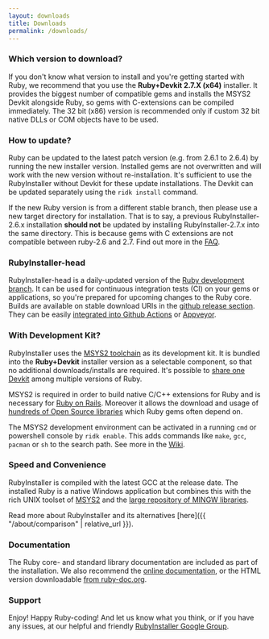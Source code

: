 ```yaml
---
layout: downloads
title: Downloads
permalink: /downloads/
---
```

### Which version to download?

If you don't know what version to install and you're getting started with Ruby, we recommend that you use the <b>Ruby+Devkit 2.7.X (x64)</b> installer.
It provides the biggest number of compatible gems and installs the MSYS2 Devkit alongside Ruby, so gems with C-extensions can be compiled immediately.
The 32 bit (x86) version is recommended only if custom 32 bit native DLLs or COM objects have to be used.


### How to update?

Ruby can be updated to the latest patch version (e.g. from 2.6.1 to 2.6.4) by running the new installer version.
Installed gems are not overwritten and will work with the new version without re-installation.
It's sufficient to use the RubyInstaller without Devkit for these update installations.
The Devkit can be updated separately using the `ridk install` command.

If the new Ruby version is from a different stable branch, then please use a new target directory for installation.
That is to say, a previous RubyInstaller-2.6.x installation <b>should not</b> be updated by installing RubyInstaller-2.7.x into the same directory.
This is because gems with C extensions are not compatible between ruby-2.6 and 2.7.
Find out more in the [FAQ](https://github.com/oneclick/rubyinstaller2/wiki/FAQ#user-content-update-install).


### RubyInstaller-head

RubyInstaller-head is a daily-updated version of the [Ruby development branch](https://github.com/ruby/ruby/).
It can be used for continuous integration tests (CI) on your gems or applications, so you're prepared for upcoming changes to the Ruby core.
Builds are available on stable download URIs in the [github release section](https://github.com/oneclick/rubyinstaller2/releases/tag/rubyinstaller-head).
They can be easily [integrated into Github Actions](https://github.com/oneclick/rubyinstaller2/wiki/For-gem-developers#user-content-github-actions) or [Appveyor](https://github.com/oneclick/rubyinstaller2/wiki/For-gem-developers#user-content-appveyor).


### With Development Kit?

RubyInstaller uses the [MSYS2 toolchain](http://www.msys2.org) as its development kit.
It is bundled into the <b>Ruby+Devkit</b> installer version as a selectable component, so that no additional downloads/installs are required.
It's possible to [share one Devkit](https://github.com/oneclick/rubyinstaller2/wiki/FAQ#user-content-shared-devkit) among multiple versions of Ruby.

MSYS2 is required in order to build native C/C++ extensions for Ruby and is necessary for [Ruby on Rails](http://rubyonrails.org/).
Moreover it allows the download and usage of [hundreds of Open Source libraries](https://github.com/Alexpux/MINGW-packages) which Ruby gems often depend on.

The MSYS2 development environment can be activated in a running `cmd` or powershell console by `ridk enable`.
This adds commands like `make`, `gcc`, `pacman` or `sh` to the search path.
See more in the [Wiki](https://github.com/oneclick/rubyinstaller2/wiki/The-ridk-tool).


### Speed and Convenience

RubyInstaller is compiled with the latest GCC at the release date.
The installed Ruby is a native Windows application but combines this with the rich UNIX toolset of [MSYS2](http://www.msys2.org) and the [large repository of MINGW libraries](https://github.com/Alexpux/MINGW-packages).

Read more about RubyInstaller and its alternatives [here]({{ "/about/comparison" | relative_url }}).

### Documentation

The Ruby core- and standard library documentation are included as part of the installation.
We also recommend the [online documentation](https://ruby-doc.org/), or the HTML version downloadable [from ruby-doc.org](https://ruby-doc.org/downloads/).

### Support

Enjoy! Happy Ruby-coding! And let us know what you think, or if you have any issues, at our helpful and friendly
[RubyInstaller Google Group](http://groups.google.com/group/rubyinstaller).
